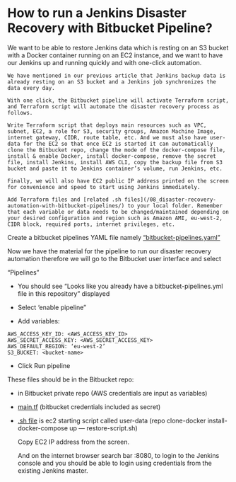 # How to run a Jenkins Disaster Recovery with Bitbucket Pipeline?

We want to be able to restore Jenkins data which is resting on an S3 bucket with a Docker container running on an EC2 instance, and we want to have our Jenkins up and running quickly and with one-click automation.

    We have mentioned in our previous article that Jenkins backup data is already resting on an S3 bucket and a Jenkins job synchronizes the data every day.

    With one click, the Bitbucket pipeline will activate Terraform script, and Terraform script will automate the disaster recovery process as follows.

    Write Terraform script that deploys main resources such as VPC, subnet, EC2, a role for S3, security groups, Amazon Machine Image, internet gateway, CIDR, route table, etc. And we must also have user-data for the EC2 so that once EC2 is started it can automatically clone the Bitbucket repo, change the mode of the docker-compose file, install & enable Docker, install docker-compose, remove the secret file, install Jenkins, install AWS CLI, copy the backup file from S3 bucket and paste it to Jenkins container’s volume, run Jenkins, etc. 

    Finally, we will also have EC2 public IP address printed on the screen for convenience and speed to start using Jenkins immediately.

    Add Terraform files and [related .sh files](/08_disaster-recovery-automation-with-bitbucket-pipelines/) to your local folder. Remember that each variable or data needs to be changed/maintained depending on your desired configuration and region such as Amazon AMI, eu-west-2, CIDR block, required ports, internet privileges, etc.

  Create a bitbucket pipelines YAML file namely [“bitbucket-pipelines.yaml”](/08_disaster-recovery-automation-with-bitbucket-pipelines/bitbucket-pipelines.yml)

Now we have the material for the pipeline to run our disaster recovery automation therefore we will go to the Bitbucket user interface and select

“Pipelines”

- You should see “Looks like you already have a bitbucket-pipelines.yml file in this repository” displayed

- Select ‘enable pipeline”

- Add variables:
```
AWS_ACCESS_KEY_ID: <AWS_ACCESS_KEY_ID>
AWS_SECRET_ACCESS_KEY: <AWS_SECRET_ACCESS_KEY>
AWS_DEFAULT_REGION: ‘eu-west-2’
S3_BUCKET: <bucket-name>
```

- Click Run pipeline

These files should be in the Bitbucket repo:

- in Bitbucket private repo (AWS credentials are input as variables)

- [main.tf](/08_disaster-recovery-automation-with-bitbucket-pipelines/main.tf) (bitbucket credentials included as secret)

- [.sh file](/08_disaster-recovery-automation-with-bitbucket-pipelines/user-data-jenkins.sh) is ec2 starting script called user-data (repo clone-docker install-docker-compose up — restore-script.sh)

    Copy EC2 IP address from the screen. 

    And on the internet browser search bar <EC2 public IP address>:8080, to login to the Jenkins console and you should be able to login using credentials from the existing Jenkins master.


